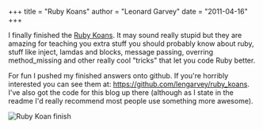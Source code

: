 +++
title = "Ruby Koans"
author = "Leonard Garvey"
date = "2011-04-16"
+++

I finally finished the [Ruby Koans](http://rubykoans.com/).
It may sound really stupid but they are amazing for teaching you extra stuff you should probably know about ruby, stuff like inject, lamdas and blocks, message passing, overring method_missing and other really cool "tricks" that let you code Ruby better.
<!-- more -->
For fun I pushed my finished answers onto github.
If you're horribly interested you can see them at: https://github.com/lengarvey/ruby_koans.
I've also got the code for this blog up there (although as I state in the readme I'd really recommend most people use something more awesome).

![Ruby Koan finish](/images/ruby_koan.png)
